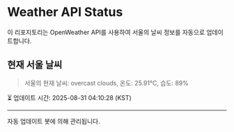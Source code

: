 
# Weather API Status

이 리포지토리는 OpenWeather API를 사용하여 서울의 날씨 정보를 자동으로 업데이트합니다.

## 현재 서울 날씨
> 서울의 현재 날씨: overcast clouds, 온도: 25.91°C, 습도: 89%

⏳ 업데이트 시간: 2025-08-31 04:10:28 (KST)

---
자동 업데이트 봇에 의해 관리됩니다.
